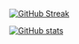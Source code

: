 [![GitHub Streak](https://streak-stats.demolab.com?user=papatutu)](https://git.io/streak-stats)

[![GitHub stats](https://github-readme-stats.vercel.app/api?username=papatutu)](https://github.com/anuraghazra/github-readme-stats)
